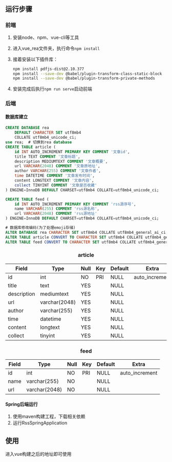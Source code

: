 ## 运行步骤

### 前端

1. 安装node、npm、vue-cli等工具

2. 进入vue_rea文件夹，执行命令`npm install`

3. 接着安装以下插件库：
   ```bash
   npm install pdfjs-dist@2.10.377
   npm install --save-dev @babel/plugin-transform-class-static-block
   npm install --save-dev @babel/plugin-transform-private-methods
   ```

4. 安装完成后执行`npm run serve`启动前端



### 后端

#### 数据库建立

```sql
CREATE DATABASE rea
    DEFAULT CHARACTER SET utf8mb4
    COLLATE utf8mb4_unicode_ci;
use rea;  # 切换到rea database
CREATE TABLE article (
    id INT AUTO_INCREMENT PRIMARY KEY COMMENT '文章id',
    title TEXT COMMENT '文章标题',
    description MEDIUMTEXT COMMENT '文章概要',
	url VARCHAR(2048) COMMENT '文章原地址',
    author VARCHAR(255) COMMENT '文章作者',
    time DATETIME COMMENT '文章发布时间',
    content LONGTEXT COMMENT '文章内容',
    collect TINYINT COMMENT '文章是否收藏'
) ENGINE=InnoDB DEFAULT CHARSET=utf8mb4 COLLATE=utf8mb4_unicode_ci;

CREATE TABLE feed (
    id INT AUTO_INCREMENT PRIMARY KEY COMMENT 'rss源序号',
	name VARCHAR(255) COMMENT 'rss源名称',
    url VARCHAR(2048) COMMENT 'rss源地址'
) ENGINE=InnoDB DEFAULT CHARSET=utf8mb4 COLLATE=utf8mb4_unicode_ci;

# 数据库修改编码(为了处理emoji存储)
ALTER DATABASE rea CHARACTER SET utf8mb4 COLLATE utf8mb4_general_ai_ci;
ALTER TABLE article CONVERT TO CHARACTER SET utf8mb4 COLLATE utf8mb4_general_ai_ci;
ALTER TABLE feed CONVERT TO CHARACTER SET utf8mb4 COLLATE utf8mb4_general_ai_ci;
```

<h3 style="text-align: center;">
  article
</h3>

| Field       | Type          | Null | Key  | Default | Extra          |
| ----------- | ------------- | ---- | ---- | ------- | -------------- |
| id          | int           | NO   | PRI  | NULL    | auto_increment |
| title       | text          | YES  |      | NULL    |                |
| description | mediumtext    | YES  |      | NULL    |                |
| url         | varchar(2048) | YES  |      | NULL    |                |
| author      | varchar(255)  | YES  |      | NULL    |                |
| time        | datetime      | YES  |      | NULL    |                |
| content     | longtext      | YES  |      | NULL    |                |
| collect     | tinyint       | YES  |      | NULL    |                |

<h3 style="text-align: center;">
  feed
</h3>

| Field | Type          | Null | Key  | Default | Extra          |
| ----- | ------------- | ---- | ---- | ------- | -------------- |
| id    | int           | NO   | PRI  | NULL    | auto_increment |
| name  | varchar(255)  | NO   |      | NULL    |                |
| url   | varchar(2048) | NO   |      | NULL    |                |



#### Spring后端运行

1. 使用maven构建工程，下载相关依赖
2. 运行RssSpringApplication



## 使用

进入vue构建之后的地址即可使用